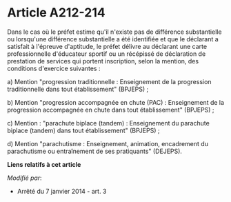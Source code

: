 # Article A212-214

Dans le cas où le préfet estime qu'il n'existe pas de différence substantielle ou lorsqu'une différence substantielle a été
identifiée et que le déclarant a satisfait à l'épreuve d'aptitude, le préfet délivre au déclarant une carte professionnelle
d'éducateur sportif ou un récépissé de déclaration de prestation de services qui portent inscription, selon la mention, des
conditions d'exercice suivantes : 

a) Mention "progression traditionnelle : Enseignement de la progression traditionnelle dans tout établissement" (BPJEPS) ;  

b) Mention "progression accompagnée en chute (PAC) : Enseignement de la progression accompagnée en chute dans tout
établissement" (BPJEPS) ; 

c) Mention : "parachute biplace (tandem) : Enseignement du parachute biplace (tandem) dans tout établissement" (BPJEPS) ; 

d) Mention "parachutisme : Enseignement, animation, encadrement du parachutisme ou entraînement de ses pratiquants" (DEJEPS).

**Liens relatifs à cet article**

_Modifié par_:

  - Arrêté du 7 janvier 2014 - art. 3
